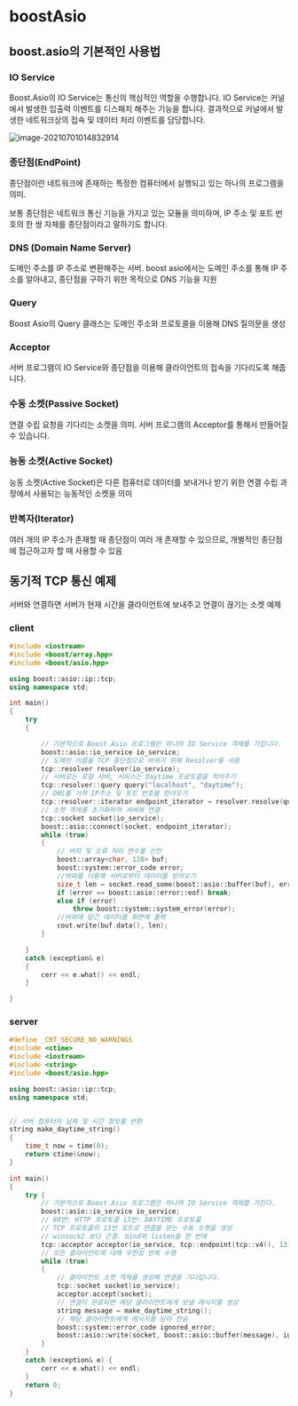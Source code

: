 # boostAsio

## boost.asio의 기본적인 사용법

### IO Service

 Boost.Asio의 IO Service는 통신의 핵심적인 역할을 수행합니다. IO Service는 커널에서 발생한 입출력 이벤트를 디스패치 해주는 기능을 합니다. 결과적으로 커널에서 발생한 네트워크상의 접속 및 데이터 처리 이벤트를 담당합니다.

![image-20210701014832914](C:\Users\multicampus\AppData\Roaming\Typora\typora-user-images\image-20210701014832914.png)

### 종단점(EndPoint)

종단점이란 네트워크에 존재하는 특정한 컴퓨터에서 실행되고 있는 하나의 프로그램을 의미.

보통 종단점은 네트워크 통신 기능을 가지고 있는 모듈을 의미하며, IP 주소 및 포트 번호의 한 쌍 자체를 종단점이라고 말하기도 합니다.



### DNS (Domain Name Server)

도메인 주소를 IP 주소로 변환해주는 서버. boost asio에서는 도메인 주소를 통해 IP 주소를 알아내고, 종단점을 구하기 위한 목적으로 DNS 기능을 지원



### Query

Boost Asio의 Query 클래스는 도메인 주소와 프로토콜을 이용해 DNS 질의문을 생성



### Acceptor

서버 프로그램이 IO Service와 종단점을 이용해 클라이언트의 접속을 기다리도록 해줍니다.



### 수동 소켓(Passive Socket)

연결 수립 요청을 기다리는 소켓을 의미. 서버 프로그램의 Acceptor를 통해서 만들어질 수 있습니다.



### 능동 소켓(Active Socket)

능동 소켓(Active Socket)은 다른 컴퓨터로 데이터를 보내거나 받기 위한 연결 수립 과정에서 사용되는 능동적인 소켓을 의미



### 반복자(Iterator)

여러 개의 IP 주소가 존재할 때 종단점이 여러 개 존재할 수 있으므로, 개별적인 종단점에 접근하고자 할 때 사용할 수 있음



## 동기적 TCP 통신 예제

서버와 연결하면 서버가 현재 시간을 클라이언트에 보내주고 연결이 끊기는 소켓 예제

### client

```c++
#include <iostream>
#include <boost/array.hpp>
#include <boost/asio.hpp>

using boost::asio::ip::tcp;
using namespace std;

int main()
{
	try
	{

		// 기본적으로 Boost Asio 프로그램은 하나의 IO Service 객체를 가집니다.
		boost::asio::io_service io_service;
		// 도메인 이름을 TCP 종단점으로 바뀌기 위해 Resolver를 사용
		tcp::resolver resolver(io_service);
		// 서버로는 로컬 서버, 서비스는 Daytime 프로토콜을 적어주기
		tcp::resolver::query query("localhost", "daytime");
		// DNS를 거쳐 IP주소 및 포트 번호를 얻어오기
		tcp::resolver::iterator endpoint_iterator = resolver.resolve(query);
		// 소켓 객체를 초기화하여 서버에 연결
		tcp::socket socket(io_service);
		boost::asio::connect(socket, endpoint_iterator);
		while (true) 
		{
			// 버퍼 및 오류 처리 변수를 선언
			boost::array<char, 128> buf;
			boost::system::error_code error;
			//버퍼를 이용해 서버로부터 데이터를 받아오기
			size_t len = socket.read_some(boost::asio::buffer(buf), error);
			if (error == boost::asio::error::eof) break;
			else if (error)
				throw boost::system::system_error(error);
			//버퍼에 담긴 데이터를 화면에 출력
			cout.write(buf.data(), len);
		}

	}
	catch (exception& e)
	{
		cerr << e.what() << endl;
	}

}

```



### server

```c++
#define _CRT_SECURE_NO_WARNINGS
#include <ctime>
#include <iostream>
#include <string>
#include <boost/asio.hpp>

using boost::asio::ip::tcp;
using namespace std;


// 서버 컴퓨터의 날짜 및 시간 정보를 반환 
string make_daytime_string()
{
	time_t now = time(0);
	return ctime(&now);
}

int main()
{
	try {
		// 기본적으로 Boost Asio 프로그램은 하나의 IO Service 객체를 가진다.
		boost::asio::io_service io_service;
		// 80번: HTTP 프로토콜 13번: DAYTIME 프로토콜
		// TCP 프로토콜의 13번 포트로 연결을 받는 수동 소켓을 생성
		// winsock2 보다 간결. bind와 listen을 한 번에
		tcp::acceptor acceptor(io_service, tcp::endpoint(tcp::v4(), 13));
		// 모든 클라이언트에 대해 무한정 반복 수행
		while (true)
		{
			// 클라이언트 소켓 객체를 생성해 연결을 기다립니다.
			tcp::socket socket(io_service);
			acceptor.accept(socket);
			// 연결이 완료되면 해당 클라이언트에게 보낼 메시지를 생성
			string message = make_daytime_string();
			// 해당 클라이언트에게 메시지를 담아 전송
			boost::system::error_code ignored_error;
			boost::asio::write(socket, boost::asio::buffer(message), ignored_error);
		}
	}
	catch (exception& e) {
		cerr << e.what() << endl;
	}
	return 0;
}

```

